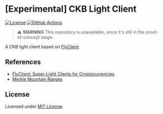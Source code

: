 # [Experimental] CKB Light Client

[![License]](#license)
[![GitHub Actions]](https://github.com/yangby-cryptape/ckb-light-client/actions)

> :warning: **WARNING** This repository is unavailable, since it's still in
> the proof-of-concept stage.

A CKB light client based on [FlyClient].

[License]: https://img.shields.io/badge/License-MIT-blue.svg
[GitHub Actions]: https://github.com/yangby-cryptape/ckb-light-client/workflows/CI/badge.svg

## References

- [FlyClient: Super-Light Clients for Cryptocurrencies]
- [Merkle Mountain Ranges]

## License

Licensed under [MIT License].

[FlyClient]: https://eprint.iacr.org/2019/226.pdf
[FlyClient: Super-Light Clients for Cryptocurrencies]: https://eprint.iacr.org/2019/226.pdf
[Merkle Mountain Ranges]: https://github.com/opentimestamps/opentimestamps-server/blob/master/doc/merkle-mountain-range.md

[MIT License]: LICENSE
